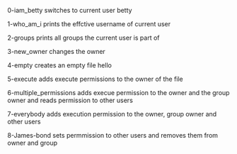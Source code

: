 0-iam_betty switches to current user betty

1-who_am_i prints the effctive username of current user

2-groups prints all groups the current user is part of

3-new_owner changes the owner

4-empty creates an empty file hello

5-execute adds execute permissions to the owner of the file

6-multiple_permissions adds execue permission to the owner and the group owner and reads permission to other users

7-everybody adds execution permission to the owner, group owner and other users

8-James-bond sets permmission to other users and removes them from owner and group
